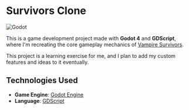 # Survivors Clone

![Godot](https://img.shields.io/badge/engine-godot-blue?logo=godot-engine&logoColor=white)

This is a game development project made with **Godot 4** and **GDScript**, where I'm recreating the core gameplay mechanics of [Vampire Survivors](https://en.wikipedia.org/wiki/Vampire_Survivors).

This project is a learning exercise for me, and I plan to add my custom features and ideas to it eventually.

## Technologies Used

- **Game Engine**: [Godot Engine](https://godotengine.org/)
- **Language**: [GDScript](https://docs.godotengine.org/en/stable/getting_started/scripting/gdscript/index.html)
